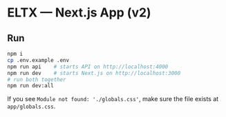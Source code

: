 # ELTX — Next.js App (v2)

## Run
```bash
npm i
cp .env.example .env
npm run api    # starts API on http://localhost:4000
npm run dev    # starts Next.js on http://localhost:3000
# run both together
npm run dev:all
```

If you see `Module not found: './globals.css'`, make sure the file exists at `app/globals.css`.
